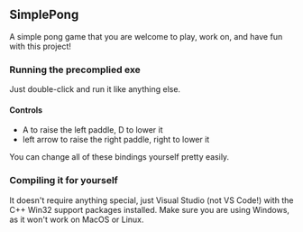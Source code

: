 ## SimplePong

A simple pong game that you are welcome to play, work on, and have fun with this project!

### Running the precomplied exe

Just double-click and run it like anything else.

#### Controls

- A to raise the left paddle, D to lower it
- left arrow to raise the right paddle, right to lower it

You can change all of these bindings yourself pretty easily.

### Compiling it for yourself

It doesn't require anything special, just Visual Studio (not VS Code!) with the C++ Win32 support packages installed.
Make sure you are using Windows, as it won't work on MacOS or Linux.
